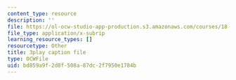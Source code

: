 ```yaml
---
content_type: resource
description: ''
file: https://ol-ocw-studio-app-production.s3.amazonaws.com/courses/18-06sc-linear-algebra-fall-2011/bd859a9f2d8f508a87dc2f7950e1784b_BaBoztM9Q1w.vtt
file_type: application/x-subrip
learning_resource_types: []
resourcetype: Other
title: 3play caption file
type: OCWFile
uid: bd859a9f-2d8f-508a-87dc-2f7950e1784b
---
```

